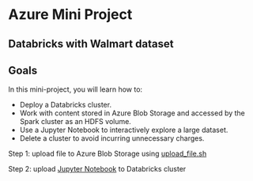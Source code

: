 # Azure Mini Project
## Databricks with Walmart dataset

## Goals
In this mini-project, you will learn how to:
- Deploy a Databricks cluster.
- Work with content stored in Azure Blob Storage and accessed by the Spark cluster as an HDFS volume.
- Use a Jupyter Notebook to interactively explore a large dataset.
- Delete a cluster to avoid incurring unnecessary charges.

Step 1: upload file to Azure Blob Storage using [upload_file.sh]()

Step 2: upload [Jupyter Notebook]() to Databricks cluster